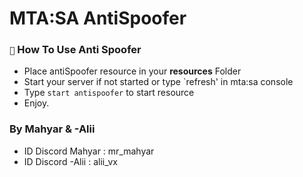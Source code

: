 # MTA:SA AntiSpoofer


### `📖` How To Use Anti Spoofer
- Place antiSpoofer resource in your **resources** Folder
- Start your server if not started or type `refresh' in mta:sa console
- Type `start antispoofer` to start resource
- Enjoy.


### By Mahyar & -Alii
- ID Discord Mahyar : mr_mahyar
- ID Discord -Alii : alii_vx
